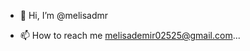 - 👋 Hi, I’m @melisadmr

- 📫 How to reach me melisademir02525@gmail.com...

<!---
melisadmr/melisadmr is a ✨ special ✨ repository because its `README.md` (this file) appears on your GitHub profile.
You can click the Preview link to take a look at your changes.
--->
